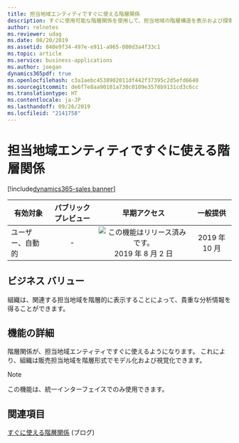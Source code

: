 ```yaml
---
title: 担当地域エンティティですぐに使える階層関係
description: すぐに使用可能な階層関係を使用して、担当地域の階層構造を表示および探索します。
author: relnotes
ms.reviewer: udag
ms.date: 08/20/2019
ms.assetid: 840e9f34-497e-e911-a965-000d3a4f33c1
ms.topic: article
ms.service: business-applications
ms.author: joegan
dynamics365pdf: true
ms.openlocfilehash: c3a1aebc4538902011df442f37395c2d5efd6640
ms.sourcegitcommit: de6f7e8aa90101a730c0109e3578b9131cd3c6cc
ms.translationtype: HT
ms.contentlocale: ja-JP
ms.lasthandoff: 09/26/2019
ms.locfileid: "2141758"
---
```

# <a name="out-of-the-box-hierarchical-relationship-on-the-territory-entity"></a>担当地域エンティティですぐに使える階層関係
[!include[dynamics365-sales banner](../includes/dynamics365-sales.md)]

| 有効対象    |  パブリック プレビュー | 早期アクセス | 一般提供 | 
| ---------- | :----------: |:----------: |:----------: |
|ユーザー、自動的|-|![この機能はリリース済みです。](/dynamics365-release-plan/media/green-checkmark.png "この機能はリリース済みです。") 2019 年 8 月 2 日| 2019 年 10 月|


## <a name="business-value"></a>ビジネス バリュー
<!-- bv start -->
組織は、関連する担当地域を階層的に表示することによって、貴重な分析情報を得ることができます。
<!-- bv end -->



## <a name="feature-details"></a>機能の詳細
<!--feature detail start -->
階層関係が、担当地域エンティティですぐに使えるようになります。 これにより、組織は販売担当地域を階層形式でモデル化および視覚化できます。
<!--feature detail end -->


> [!NOTE]
> この機能は、統一インターフェイスでのみ使用できます。









## <a name="see-also"></a>関連項目

[すぐに使える階層関係](https://docs.microsoft.com/dynamics365-release-plan/2019wave2/dynamics365-sales/out-of-the-box-hierarchical-relationship-territory-entity) (ブログ)
